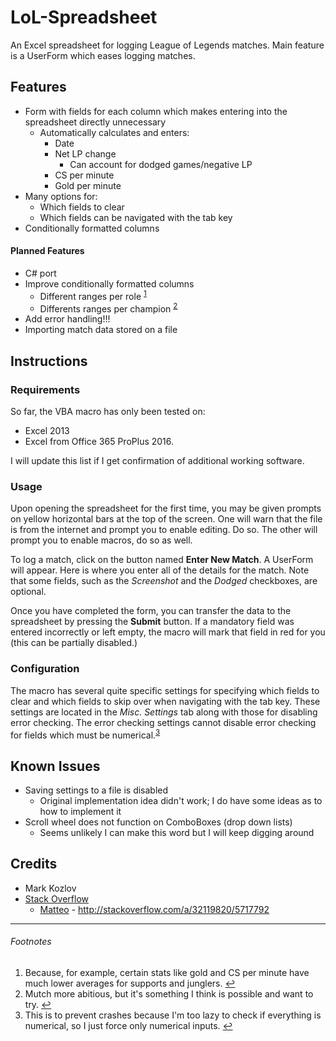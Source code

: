 # LoL-Spreadsheet
An Excel spreadsheet for logging League of Legends matches. Main feature is a UserForm which eases logging matches.

Features
---------
* Form with fields for each column which makes entering into the spreadsheet directly unnecessary
	* Automatically calculates and enters:
    	* Date
    	* Net LP change
    		* Can account for dodged games/negative LP
    	* CS per minute
    	* Gold per minute
* Many options for:
   	* Which fields to clear
   	* Which fields can be navigated with the tab key
* Conditionally formatted columns

#### Planned Features
* C# port
* Improve conditionally formatted columns
    * Different ranges per role <sup id="r1">[1](#fn1)</sup>
    * Differents ranges per champion <sup id="r2">[2](#fn2)</sup>
* Add error handling!!!
* Importing match data stored on a file

Instructions
---------

### Requirements

So far, the VBA macro has only been tested on:

* Excel 2013
* Excel from Office 365 ProPlus 2016.

I will update this list if I get confirmation of additional working software.

### Usage

Upon opening the spreadsheet for the first time, you may be given prompts on yellow horizontal bars at the top of the screen. One will warn that the file is from the internet and prompt you to enable editing. Do so. The other will prompt you to enable macros, do so as well.

To log a match, click on the button named __Enter New Match__. A UserForm will appear. Here is where you enter all of the details for the match. Note that some fields, such as the *Screenshot* and the *Dodged* checkboxes, are optional.

Once you have completed the form, you can transfer the data to the spreadsheet by pressing the __Submit__ button. If a mandatory field was entered incorrectly or left empty, the macro will mark that field in red for you (this can be partially disabled.)

### Configuration
The macro has several quite specific settings for specifying which fields to clear and which fields to skip over when navigating with the tab key. These settings are located in the *Misc. Settings* tab along with those for disabling error checking. The error checking settings cannot disable error checking for fields which must be numerical.<sup id="r3">[3](#fn3)</sup>


Known Issues
---------
* Saving settings to a file is disabled
    * Original implementation idea didn't work; I do have some ideas as to how to implement it
* Scroll wheel does not function on ComboBoxes (drop down lists)
	* Seems unlikely I can make this word but I will keep digging around

Credits
------
* Mark Kozlov
* [Stack Overflow](http://stackoverflow.com)
    * [Matteo](http://stackoverflow.com/a/32119820/5717792) - http://stackoverflow.com/a/32119820/5717792

---

###### Footnotes
1. <a id="fn1"></a> Because, for example, certain stats like gold and CS per minute have much lower averages for supports and junglers. [↩](#r1)
2. <a id="fn2"></a> Mutch more abitious, but it's something I think is possible and want to try. [↩](#r2)
3. <a id="fn3"></a> This is to prevent crashes because I'm too lazy to check if everything is numerical, so I just force only numerical inputs. [↩](#r3)

